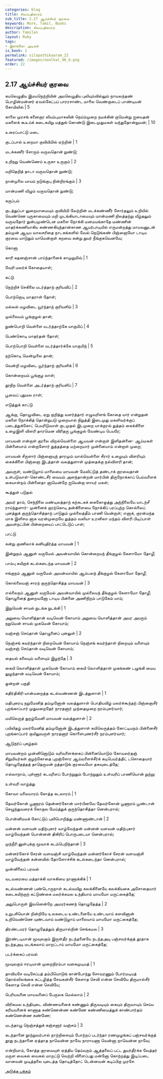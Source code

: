 ```yaml
---
categories: blog
title: சிலப்பதிகாரம்
sub_title: 2.17 ஆய்ச்சியர் குரவை
keywords: More, Tamil, Books
description: சிலப்பதிகாரம்
author: Tamilan
layout: Ruby
tags:
- இளங்கோ அடிகள்
is_book: 1
permalink: silapathikaaram_22
featured: /images/noolkal_96_6.png
order: 22
---
```



## 2.17 ஆய்ச்சியர் குரவை

கயலெழுதிய இமயநெற்றியின் அயலெழுதிய புலியும்வில்லும் நாவலந்தண் பொழின்மன்னர் ஏவல்கேட்பப் பாரரசாண்ட மாலை வெண்குடைப் பாண்டியன் கோயிலில் | 5

காலை முரசங் கனைகுர லியம்புமாகலின் நெய்ம்முறை நமக்கின் றாமென்று ஐயைதன் மகளைக் கூஉய்க் கடைகயிறு மத்துங் கொண்டு இடைமுதுமகள் வந்துதோன்றுமன்; | 10

உரைப்பாட்டு மடை

குடப்பால் உறையா குவியிமில் ஏற்றின் | 1

மடக்கணீர் சோரும் வருவதொன் றுண்டு;

உறிநறு வெண்ணெய் உருகா உருகும் | 2

மறிதெறித் தாடா வருவதொன் றுண்டு;

நான்முலை யாயம் நடுங்குபு நின்றிரங்கும் | 3

மான்மணி வீழும் வருவதொன் றுண்டு;

கருப்பம்

குடத்துப்பா லுறையாமையும் குவியிமி லேற்றின் மடக்கண்ணீீர் சோர்தலும் உறியில் வெண்ணெ யுருகாமையும் மறி முடங்கியாடாமையும் மான்மணி நிலத்தற்று வீழ்தலும் வருவதோர் துன்பமுண்டென மகளை நோக்கி மனமயங்காதே மண்ணின் மாதர்க்கணியாகிய கண்ணகியுந்தான்காண ஆயர்பாடியில் எருமன்றத்து மாயவனுடன் தம்முன் ஆடிய வாலசரிதை நாடகங்களில் வேல் நெடுங்கண் பிஞ்ஞையோ டாடிய குரவை யாடுதும் யாமென்றாள் கறவை கன்று துயர் நீங்குகவெனவே;

கொளு

காரி கதனஞ்சான் பாய்ந்தானைக் காமுறுமிவ் | 1

வேரி மலர்க் கோதையாள்;

கட்டு

நெற்றிச் செகிலை யடர்த்தாற் குரியவிப் | 2

பொற்றொடி மாதராள் தோள்;

மல்லல் மழவிடை யூர்ந்தாற் குரியளிம் | 3

முல்லையம் பூங்குழல் தான்;

நுண்பொறி வெள்ளை யடர்த்தாற்கே யாகுமிப் | 4

பெண்கொடி மாதர்தன் தோள்;

பொற்பொறி வெள்ளை யடர்த்தார்க்கே யாகுமிந் | 5

நற்கொடி மென்முலை தான்;

வென்றி மழவிடை யூர்ந்தாற் குரியளிக் | 6

கொன்றையம் பூங்குழ லாள்;

தூநிற வெள்ளை அடர்த்தாற் குரியளிப் | 7

பூவைப் புதுமல ராள்;

எடுத்துக் காட்டு

ஆங்கு, தொழுவிடை ஏறு குறித்து வளர்த்தார் எழுவரிளங் கோதை யார் என்றுதன் மகளை நோக்கித் தொன்றுபடு முறையால் நிறுத்தி இடைமுது மகளிவர்க்குப் படைத்துக்கோட் பெயரிடுவாள் குடமுதல் இடமுறை யாக்குரல் துத்தம் கைக்கிளை உழைஇளி விளரி தாரமென விரிதரு பூங்குழல் வேண்டிய பெயரே;

மாயவன் என்றாள் குரலை விறல்வெள்ளை ஆயவன் என்றாள் இளிதன்னை- ஆய்மகள் பின்னையாம் என்றாளோர் துத்தத்தை மற்றையார் முன்னையாம் என்றாள் முறை;

மாயவன் சீருளார் பிஞ்ஞையுந் தாரமும் வால்வெள்ளை சீரார் உழையும் விளரியும் கைக்கிளை பிஞ்ஞை இடத்தாள் வலத்துளாள் முத்தைக்கு நல்விளரி தான்;

அவருள், வண்டுழாய் மாலையை மாயவன் மேலிட்டுத் தண்டாக் குரவைதான் உள்படுவாள்-கொண்டசீர் வையம் அளந்தான்றன் மார்பின் திருநோக்காப் பெய்வளைக் கையாள்நம் பின்னைதா னாமென்றே ஐயென்றா ளாயர் மகள்;

கூத்துள் படுதல்

அவர் தாம், செந்நிலை மண்டிலத்தாற் கற்கடகக் கைகோஒத்து அந்நிலையே யாடற்சீ ராய்ந்துளார்- முன்னைக் குரற்கொடி தன்கிளையை நோக்கிப் பரப்புற்ற கொல்லைப் புனத்துக் குருந்தொசித்தாற் பாடுதும் முல்லைத்தீம் பாணி யென்றாள்; எனாக், குரன்மந்த மாக இளிசம னாக வரன்முறையே துத்தம் வலியா உரனிலா மந்தம் விளரி பிடிப்பாள் அவள்நட்பின் பின்றையைப் பாட்டெடுப் பாள்;

பாட்டு

கன்று குணிலாக் கனியுதிர்த்த மாயவன் | 1

இன்றுநம் ஆனுள் வருமேல் அவன்வாயில் கொன்றையந் தீங்குழல் கேளாமோ தோழீ;

பாம்பு கயிறாக் கடல்கடைந்த மாயவன் | 2

ஈங்குநம் ஆனுள் வருமேல் அவன்வாயில் ஆம்பலந் தீங்குழல் கேளாமோ தோழீ;

கொல்லையஞ் சாரற் குருந்தொசித்த மாயவன் | 3

எல்லைநம் ஆனுள் வருமேல் அவன்வாயில் முல்லையந் தீங்குழல் கேளாமோ தோழீ; தொழுனைத் துறைவனோ டாடிய பின்னை அணிநிறம் பாடுகேம் யாம்;

இறுமென் சாயல் நுடங்க நுடங்கி | 1

அறுவை யொளித்தான் வடிவென் கோயாம் அறுவை யொளித்தான் அயர அயரும் நறுமென் சாயல் முகமென் கோயாம்;

வஞ்சஞ் செய்தான் தொழுனைப் புனலுள் | 2

நெஞ்சங் கவர்ந்தாள் நிறையென் கோயாம் நெஞ்சங் கவர்ந்தாள் நிறையும் வளையும் வஞ்சஞ் செய்தான் வடிவென் கோயாம்;

தையல் கலையும் வளையும் இழந்தே | 3

கையி லொளித்தாள் முகமென் கோயாம் கையி லொளித்தாள் முகங்கண் டழுங்கி மைய லுழந்தான் வடிவென் கோயாம்;

ஒன்றன் பகுதி

கதிர்திகிரி யான்மறைத்த கடல்வண்ணன் இடத்துளாள் | 1

மதிபுரையு நறுமேனித் தம்முனோன் வலத்துளாள் பொதியவிழ் மலர்க்கூந்தற் பிஞ்ஞைசீர் புறங்காப்பார் முதுமறைதேர் நாரதனார் முந்தைமுறை நரம்புளர்வார்;

மயிலெருத் துறழ்மேனி மாயவன் வலத்துளாள் | 2

பயிலிதழ் மலர்மேனித் தம்முனோன் இடத்துளாள் கயிலெருத்தம் கோட்டியநம் பின்னைசீர் புறங்காப்பார் குயிலுவருள் நாரதனார் கொளைபுணர்சீர் நரம்புளர்வார்;

ஆடுநர்ப் புகழ்தல்

மாயவன்றம் முன்னினொடும் வரிவளைக்கைப் பின்னையொடும் கோவலர்தஞ் சிறுமியர்கள் குழற்கோதை புறஞ்சோர ஆய்வளைச்சீர்க் கடிபெயர்த்திட் டசொதையார் தொழுதேத்தத் தாதெருமன் றத்தாடுங் குரவையோ தகவுடைத்தே;

எல்லாநாம், புள்ளூர் கடவுளைப் போற்றுதும் போற்றுதும் உள்வரிப் பாணியொன் றுற்று;

உள்வரி வாழ்த்து

கோவா மலையாரம் கோத்த கடலாரம் | 1

தேவர்கோன் பூணாரம் தென்னர்கோன் மார்பினவே தேவர்கோன் பூணாரம் பூண்டான் செழுந்துவரைக் கோகுல மேய்த்துக் குருந்தொசித்தா னென்பரால்;

பொன்னிமயக் கோட்டுப் புலிபொறித்து மண்ணாண்டான் | 2

மன்னன் வளவன் மதிற்புகார் வாழ்வேந்தன் மன்னன் வளவன் மதிற்புகார் வாழ்வேந்தன் பொன்னன் திகிரிப் பொருபடையா னென்பரால்;

முந்நீரி னுள்புக்கு மூவாக் கடம்பெறிந்தான் | 3

மன்னர்கோச் சேரன் வளவஞ்சி வாழ்வேந்தன் மன்னர்கோச் சேரன் வளவஞ்சி வாழ்வேந்தன் கன்னவில் தோளோச்சிக் கடல்கடைந்தா னென்பரால்;

முன்னிலைப் பரவல்

வடவரையை மத்தாக்கி வாசுகியை நாணாக்கிக் | 1

கடல்வண்ணன் பண்டொருநாள் கடல்வயிறு கலக்கினையே கலக்கியகை அசோதையார் கடைகயிற்றாற் கட்டுண்கை மலர்க்கமல உந்தியாய் மாயமோ மருட்கைத்தே;

அறுபொருள் இவனென்றே அமரர்கணந் தொழுதேத்த | 2

உறுபசியொன் றின்றியே உலகடைய உண்டனையே உண்டவாய் களவினான் உறிவெண்ணெ யுண்டவாய் வண்டுழாய் மாலையாய் மாயமோ மருட்கைத்தே;

திரண்டமரர் தொழுதேத்தும் திருமால்நின் செங்கமல | 3

இரண்டடியான் மூவுலகும் இருள்தீர நடந்தனையே நடந்தஅடி பஞ்சவர்க்குத் தூதாக நடந்தஅடி மடங்கலாய் மாறட்டாய் மாயமோ மருட்கைத்தே;

படர்க்கைப் பரவல்

மூவுலகும் ஈரடியான் முறைநிரம்பா வகைமுடியத் | 1

தாவியசே வடிசேப்பத் தம்பியொடுங் கான்போந்து சோவரணும் போர்மடியத் தொல்லிலங்கை கட்டழித்த சேவகன்சீர் கேளாத செவி என்ன செவியே திருமால்சீர் கேளாத செவி என்ன செவியே;

பெரியவனை மாயவனைப் பேருலக மெல்லாம் | 2

விரிகமல உந்தியுடை விண்ணவனைக் கண்ணும் திருவடியும் கையும் திருவாயும் செய்ய கரியவனைக் காணாத கண்ணென்ண கண்ணே கண்ணிமைத்துக் காண்பார்தம் கண்ணென்ண கண்ணே;

மடந்தாழு நெஞ்சத்துக் கஞ்சனார் வஞ்சம் | 3

கடந்தானை நூற்றுவர்பால் நாற்றிசையும் போற்றப் படர்ந்தா ரணமுழங்கப் பஞ்சவர்க்குத் தூது நடந்தானை ஏத்தாத நாவென்ன நாவே நாராயணா வென்னா நாவென்ன நாவே;

என்றியாம், கோத்த குரவையுள் ஏத்திய தெய்வநம் ஆத்தலைப் பட்ட துயர்தீர்க்க வேத்தர் மருள வைகல் வைகல் மாறட்டு வெற்றி விளைப்பது மன்னோ கொற்றத்து இடிப்படை வானவன் முடித்தலை யுடைத்த தொடித்தோட் டென்னவன் கடிப்பிகு முரசே.

[அடுத்த பக்கம்](silapathikaaram_23)